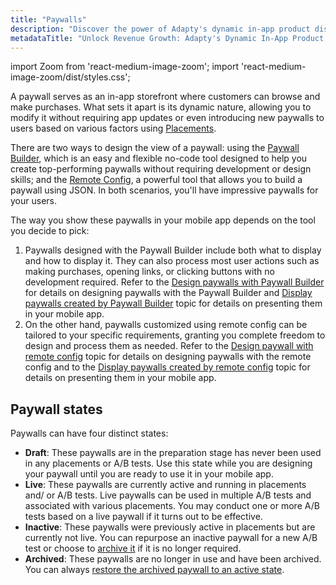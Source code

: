 ```yaml
---
title: "Paywalls"
description: "Discover the power of Adapty's dynamic in-app product display solution. Learn how paywalls serve as versatile storefronts within your app, allowing you to tailor product offerings based on user subscriptions, location, and device type. With Adapty, enhance customer satisfaction and boost revenue by offering targeted product sets to different user segments effortlessly."
metadataTitle: "Unlock Revenue Growth: Adapty's Dynamic In-App Product Display Solution"
---
```


import Zoom from 'react-medium-image-zoom';
import 'react-medium-image-zoom/dist/styles.css';

A paywall serves as an in-app storefront where customers can browse and make purchases. What sets it apart is its dynamic nature, allowing you to modify it without requiring app updates or even introducing new paywalls to users based on various factors using [Placements](placements).

There are two ways to design the view of a paywall: using the  [Paywall Builder](/3.0/adapty-paywall-builder), which is an easy and flexible no-code tool designed to help you create top-performing paywalls without requiring development or design skills; and the [Remote Config](customize-paywall-with-remote-config), a powerful tool that allows you to build a paywall using JSON. In both scenarios, you'll have impressive paywalls for your users.

The way you show these paywalls in your mobile app depends on the tool you decide to pick:

1. Paywalls designed with the Paywall Builder include both what to display and how to display it. They can also process most user actions such as making purchases, opening links, or clicking buttons with no development required. Refer to the [Design paywalls with Paywall Builder](/3.0/adapty-paywall-builder) for details on designing paywalls with the Paywall Builder and [Display paywalls created by Paywall Builder](display-pb-paywalls) topic for details on presenting them in your mobile app.
2. On the other hand, paywalls customized using remote config can be tailored to your specific requirements, granting you complete freedom to design and process them as needed. Refer to the [Design paywall with remote config](customize-paywall-with-remote-config) topic for details on designing paywalls with the remote config and to the   [Display paywalls created by remote config](display-remote-config-paywalls) topic for details on presenting them in your mobile app.

## Paywall states

Paywalls can have four distinct states:

- **Draft**: These paywalls are in the preparation stage has never been used in any placements or A/B tests. Use this state while you are designing your paywall until you are ready to use it in your mobile app.
- **Live**: These paywalls are currently active and running in placements and/ or A/B tests. Live paywalls can be used in multiple A/B tests and associated with various placements. You may conduct one or more A/B tests based on a live paywall if it turns out to be effective.
- **Inactive**: These paywalls were previously active in placements but are currently not live. You can repurpose an inactive paywall for a new A/B test or choose to [archive it](archive-paywalls) if it is no longer required.
- **Archived**: These paywalls are no longer in use and have been archived. You can always [restore the archived paywall to an active state](restore-paywall).